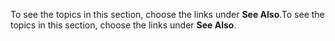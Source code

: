 <span data-ttu-id="003e1-101">To see the topics in this section, choose the links under **See Also**.</span><span class="sxs-lookup"><span data-stu-id="003e1-101">To see the topics in this section, choose the links under **See Also**.</span></span>